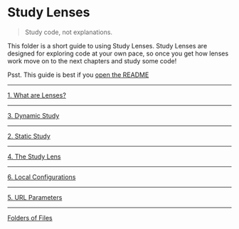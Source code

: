 # Study Lenses

> Study code, not explanations.

This folder is a short guide to using Study Lenses. Study Lenses are designed
for exploring code at your own pace, so once you get how lenses work move on to
the next chapters and study some code!

Psst. This guide is best if you [open the README](./README.md?slides)

---

<a class="study-lens" href="./0-study-lenses/1-what-are-lenses.js" target="_blank">1.
What are Lenses?</a>

---

<a class="study-lens" href="./0-study-lenses/2-dynamic-study.js" target="_blank">3.
Dynamic Study</a>

---

<a class="study-lens" href="./0-study-lenses/3-static-study.js" target="_blank">2.
Static Study</a>

---

<a class="study-lens" href="./4-the-study-lens.js?study" target="_blank">4. The
Study Lens</a>

---

<a class="study-lens" href="./5-local-configurations.js?--defaults" target="_blank">6.
Local Configurations</a>

---

<a class='study-lens' href="./6-url-parameters.js?--defaults" target="_blank">5.
URL Parameters</a>

---

<a class='study-lens' href="./?--defaults" target="_blank">Folders of Files</a>
